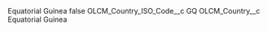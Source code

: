 <?xml version="1.0" encoding="UTF-8"?>
<CustomMetadata xmlns="http://soap.sforce.com/2006/04/metadata" xmlns:xsi="http://www.w3.org/2001/XMLSchema-instance" xmlns:xsd="http://www.w3.org/2001/XMLSchema">
    <label>Equatorial Guinea</label>
    <protected>false</protected>
    <values>
        <field>OLCM_Country_ISO_Code__c</field>
        <value xsi:type="xsd:string">GQ</value>
    </values>
    <values>
        <field>OLCM_Country__c</field>
        <value xsi:type="xsd:string">Equatorial Guinea</value>
    </values>
</CustomMetadata>
